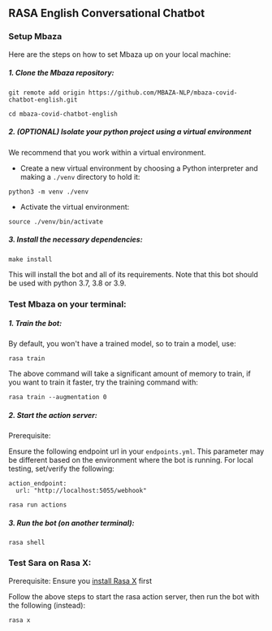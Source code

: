 ## RASA English Conversational Chatbot

### Setup Mbaza
Here are the steps on how to set Mbaza up on your local machine:

##### 1. Clone the Mbaza repository:

```
git remote add origin https://github.com/MBAZA-NLP/mbaza-covid-chatbot-english.git

cd mbaza-covid-chatbot-english
```

##### 2. (OPTIONAL) Isolate your python project using a virtual environment

We recommend that you work within a virtual environment.

- Create a new virtual environment by choosing a Python interpreter and making a `./venv` directory to hold it:

```
python3 -m venv ./venv
```

- Activate the virtual environment:

```
source ./venv/bin/activate
```

##### 3. Install the necessary dependencies:

```
make install
```

This will install the bot and all of its requirements. Note that this bot should be used with python 3.7, 3.8 or 3.9.

### Test Mbaza on your terminal:

##### 1. Train the bot:

By default, you won't have a trained model, so to train a model, use:

```
rasa train
```

The above command will take a significant amount of memory to train, if you want to train it faster, try the training command with:

```
rasa train --augmentation 0
```

##### 2. Start the action server:

Prerequisite:

Ensure the following endpoint url in your `endpoints.yml`. This parameter may be different based on the environment where the bot is running. For local testing, set/verify the following:

```
action_endpoint:
  url: "http://localhost:5055/webhook"
```

```
rasa run actions
```

##### 3. Run the bot (on another terminal):

```
rasa shell
```

### Test Sara on Rasa X:

Prerequisite:
Ensure you [install Rasa X](https://rasa.com/docs/rasa-x/installation-and-setup/installation-guide/) first

Follow the above steps to start the rasa action server, then run the bot with the following (instead):

```
rasa x
```
